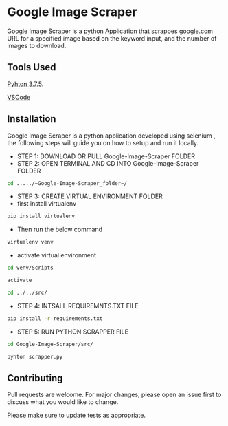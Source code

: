 # Google Image Scraper
Google Image Scraper is a python Application that scrappes google.com URL for a specified image based on the keyword input, and the number of images to download. 

## Tools Used
[Pyhton 3.7.5](https://www.python.org/ftp/python/3.7.5/python-3.7.5.exe).

[VSCode](https://code.visualstudio.com/download)

## Installation
Google Image Scraper is a python application developed using selenium , the following steps will guide you on how to setup and run it locally.

* STEP 1: DOWNLOAD OR PULL Google-Image-Scraper FOLDER
* STEP 2: OPEN TERMINAL AND CD INTO Google-Image-Scraper FOLDER
```bash
cd ...../~Google-Image-Scraper_folder~/
```
* STEP 3: CREATE VIRTUAL ENVIRONMENT FOLDER
* first install virtualenv
```bash
pip install virtualenv
```
* Then run the below command
```bash
virtualenv venv
```
* activate virtual environment
```bash
cd venv/Scripts
```
```bash
activate
```
```bash
cd ../../src/
```
* STEP 4: INTSALL REQUIREMNTS.TXT FILE
```bash
pip install -r requirements.txt
```
* STEP 5: RUN PYTHON SCRAPPER FILE
```bash
cd Google-Image-Scraper/src/
```
```bash
pyhton scrapper.py
```

## Contributing
Pull requests are welcome. For major changes, please open an issue first to discuss what you would like to change.

Please make sure to update tests as appropriate.


                
    

